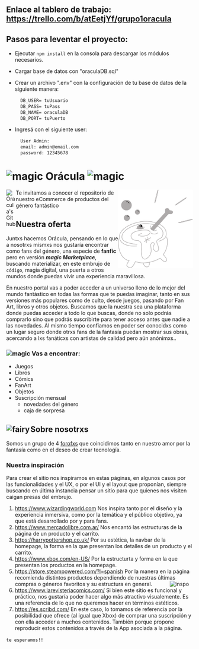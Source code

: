 ## Enlace al tablero de trabajo: https://trello.com/b/atEetjYf/grupo1oracula

## Pasos para leventar el proyecto: 
* Ejecutar ```npm install``` en la consola para descargar los módulos necesarios.
* Cargar base de datos con "oraculaDB.sql"
* Crear un archivo ".env" con la configuración de tu base de datos de la siguiente manera:

        DB_USER= tuUsuario
        DB_PASS= tuPass
        DB_NAME= oraculaDB
        DB_PORT= tuPuerto

* Ingresá con el siguiente user:

        User Admin:
        email: admin@email.com
        password: 12345678
  
# <img width="04%" align="centre" alt="magic" src="https://img.icons8.com/dotty/344/sparkling.png" />  Orácula <img width="04%" align="centre" alt="magic" src="https://img.icons8.com/dotty/344/sparkling.png" /> 
<img width="40%" align="right" alt="Caldero" src="https://github.com/NicolasMontesanto/Grupo_01_Oracula/blob/feature_logo/design/Logo/gris.png" />
<a href="https://github.com/NicolasMontesanto/Grupo_01_Oracula/tree/main">
  <img align="left" alt="Oracula's Github" width="26px" src="https://cdn.jsdelivr.net/npm/simple-icons@v3/icons/github.svg" />
</a> 

Te invitamos a conocer el repositorio de nuestro eCommerce de productos del género fantástico

## Nuestra oferta

Juntxs hacemos Orácula, pensando en lo que a nosotrxs mismxs nos gustaría encontrar como fans del género, una especie de **fanfic** pero en versión ***magic Marketplace***, buscando materializar, en este embrujo de ```código```, magia digital, una puerta a otros mundos donde puedas vivir una experiencia maravillosa.

En nuestro portal vas a poder acceder a un universo lleno de lo mejor del mundo fantástico en todas las formas que te puedas imaginar, tanto en sus versiones más populares como de culto, desde juegos, pasando por Fan Art, libros y otros objetos. Buscamos que la nuestra sea una plataforma donde puedas acceder a todo lo que buscas, donde no solo podrás comprarlo sino que podrás suscribirte para tener acceso antes que nadie a las novedades. Al mismo tiempo confiamos en poder ser conocidxs como un lugar seguro donde otrxs fans de la fantasía puedan mostrar sus obras, acercando a lxs fanáticxs con artistas de calidad pero aún anónimxs..

### <img width="05%" align="centre" alt="magic" src="https://img.icons8.com/external-glyph-chroma-amoghdesign/452/external-fantasy-happy-new-year-glyph-chroma-amoghdesign.png" /> Vas a encontrar:  

- Juegos
- Libros
- Cómics
- FanArt
- Objetos
- Suscripción mensual
  - novedades del género
  - caja de sorpresa    
  
  


## <img width="13%" align="left" alt="fairy" src="https://img.icons8.com/external-flat-lima-studio/344/external-fairy-monster-flat-lima-studio.png" /> Sobre nosotrxs

Somos un grupo de 4 [forofxs](https://www.lexico.com/es/definicion/forofo) que coincidimos tanto en nuestro amor por la fantasía como en el deseo de crear tecnología. 



### Nuestra inspiración
Para crear el sitio nos inspiramos en estas páginas, en algunos casos por las funcionalidades y el UX, o por el UI y el layout que proponían, siempre buscando en última instancia pensar un sitio para que quienes nos visiten caigan presas del embrujo.

1. https://www.wizardingworld.com Nos inspira tanto por el diseño y la experiencia inmersiva, como por la temática y el público objetivo, ya que está desarrollado por y para fans.
1. https://www.mercadolibre.com.ar/ Nos encantó las estructuras de la página de un producto y el carrito.
1. https://harrypottershop.co.uk/ Por su estética, la navbar de la homepage, la forma en la que presentan los detalles de un producto y el carrito. 
1. https://www.xbox.com/en-US/ Por la estructurta y forma en la que presentan los productos en la homepage.
1. https://store.steampowered.com/?l=spanish Por la manera en la página recomienda distintos productos dependiendo de nuestras últimas compras o géneros favoritos y su estructura en general. <img width="13%"  align="right" align="centre" alt="inspo" src="https://cdn-icons-png.flaticon.com/512/4214/4214072.png" />
1. https://www.larevisteriacomics.com/ Si bien este sitio es funcional y práctico, nos gustaría poder hacer algo más atractivo visualemente. Es una referencia de lo que no queremos hacer en términos estéticos. 
1. https://es.scribd.com/ En este caso, lo tomamos de referencia por la posibilidad que ofrece (al igual que Xbox) de comprar una suscripción y con ella acceder a muchos contenidos. También porque propone reproducir estos contenidos a través de la App asociada a la página.

```te esperamos!!```
